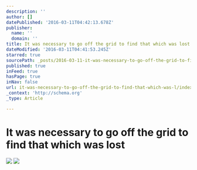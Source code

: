 ```yaml
---
description: ''
author: []
datePublished: '2016-03-11T04:42:13.678Z'
publisher:
  name: ''
  domain: ''
title: It was necessary to go off the grid to find that which was lost
dateModified: '2016-03-11T04:41:53.245Z'
starred: true
sourcePath: _posts/2016-03-11-it-was-necessary-to-go-off-the-grid-to-find-that-which-was-l.md
published: true
inFeed: true
hasPage: true
inNav: false
url: it-was-necessary-to-go-off-the-grid-to-find-that-which-was-l/index.html
_context: 'http://schema.org'
_type: Article

---
```

# It was necessary to go off the grid to find that which was lost
![](https://the-grid-user-content.s3-us-west-2.amazonaws.com/0ecc4128-1b0d-4b05-9131-cddcab1254a7.png)
![](https://the-grid-user-content.s3-us-west-2.amazonaws.com/3fe23c0f-6d7e-4ca3-97eb-27606182e1ef.png)